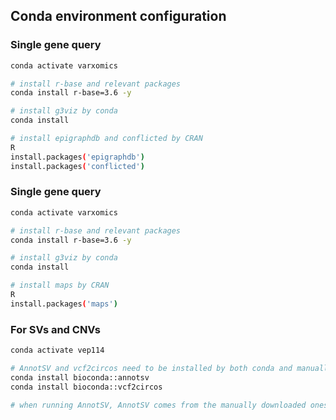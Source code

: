 ## Conda environment configuration 

### Single gene query 
```bash
conda activate varxomics

# install r-base and relevant packages
conda install r-base=3.6 -y

# install g3viz by conda
conda install

# install epigraphdb and conflicted by CRAN
R
install.packages('epigraphdb')
install.packages('conflicted')
```

### Single gene query 
```bash
conda activate varxomics

# install r-base and relevant packages
conda install r-base=3.6 -y

# install g3viz by conda
conda install

# install maps by CRAN
R
install.packages('maps')
```

### For SVs and CNVs 
```bash
conda activate vep114

# AnnotSV and vcf2circos need to be installed by both conda and manually download 
conda install bioconda::annotsv
conda install bioconda::vcf2circos

# when running AnnotSV, AnnotSV comes from the manually downloaded ones, while vcf2circos comes from the conda one
```
